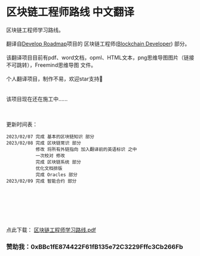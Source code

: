 # 区块链工程师路线 中文翻译<br>
区块链工程师学习路线。
<br>
<br>
翻译自[Develop Roadmap](https://roadmap.sh)项目的 区块链工程师([Blockchain Developer](https://roadmap.sh/blockchain)) 部分。<br>
<br>
该翻译项目目前有pdf、word文档，opml、HTML文本，png思维导图图片（链接不可跳转），Freemind思维导图 文件。<br>
<br>
个人翻译项目，制作不易，欢迎star支持👏
<br>
<br>
<br>
该项目现在还在施工中......
<br>
<br>
<br>

更新时间表：

    2023/02/07 完成 基本的区块链知识 部分
    2023/02/08 完成 区块链常识 部分
               修改 将所有外链指向 加入翻译前的英语标识 之中
               一次校对 修改
               完成 区块链系统 部分
               优化文档排版
               完成 Oracles 部分
    2023/02/09 完成 智能合约 部分
               
<br>               
<br>
<br>
<br>
<br>
     
点此下载：
[区块链工程师学习路线.pdf](https://github.com/Web3-Club/Blockchain-Developer-roadmap_Chinese/files/10684006/default.pdf)
   
                
    
### 赞助我：0xBBc1fE874422F61fB135e72C3229Fffc3Cb266Fb
